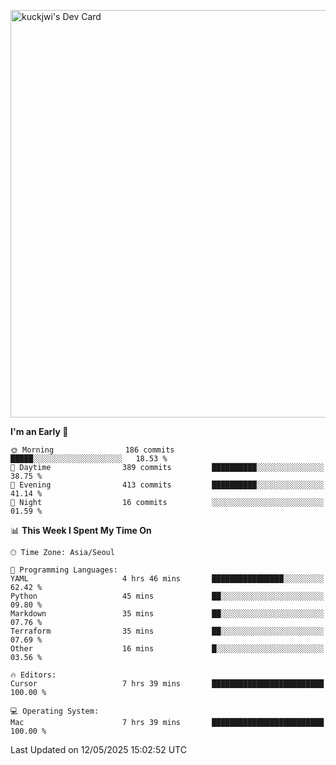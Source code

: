 <a href="https://app.daily.dev/kuckhwancho"><img src="https://api.daily.dev/devcards/v2/efef39c8028947428b3c0b486b9cd9b6.png?r=iz2&type=wide" width="652" alt="kuckjwi's Dev Card"/></a>

<!--START_SECTION:waka-->
**I'm an Early 🐤** 

```text
🌞 Morning                186 commits         █████░░░░░░░░░░░░░░░░░░░░   18.53 % 
🌆 Daytime                389 commits         ██████████░░░░░░░░░░░░░░░   38.75 % 
🌃 Evening                413 commits         ██████████░░░░░░░░░░░░░░░   41.14 % 
🌙 Night                  16 commits          ░░░░░░░░░░░░░░░░░░░░░░░░░   01.59 % 
```


📊 **This Week I Spent My Time On** 

```text
🕑︎ Time Zone: Asia/Seoul

💬 Programming Languages: 
YAML                     4 hrs 46 mins       ████████████████░░░░░░░░░   62.42 % 
Python                   45 mins             ██░░░░░░░░░░░░░░░░░░░░░░░   09.80 % 
Markdown                 35 mins             ██░░░░░░░░░░░░░░░░░░░░░░░   07.76 % 
Terraform                35 mins             ██░░░░░░░░░░░░░░░░░░░░░░░   07.69 % 
Other                    16 mins             █░░░░░░░░░░░░░░░░░░░░░░░░   03.56 % 

🔥 Editors: 
Cursor                   7 hrs 39 mins       █████████████████████████   100.00 % 

💻 Operating System: 
Mac                      7 hrs 39 mins       █████████████████████████   100.00 % 
```


 Last Updated on 12/05/2025 15:02:52 UTC
<!--END_SECTION:waka-->
